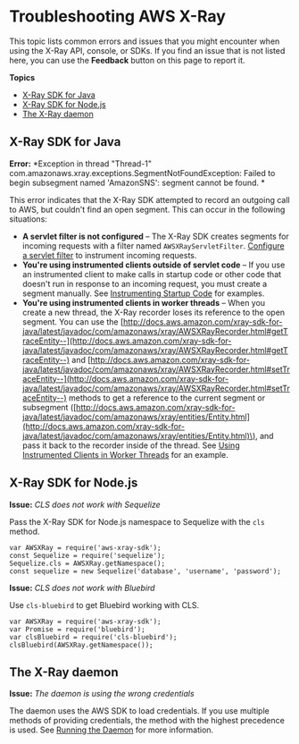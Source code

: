 # Troubleshooting AWS X\-Ray<a name="xray-troubleshooting"></a>

This topic lists common errors and issues that you might encounter when using the X\-Ray API, console, or SDKs\. If you find an issue that is not listed here, you can use the **Feedback** button on this page to report it\.

**Topics**
+ [X\-Ray SDK for Java](#troubleshooting-java)
+ [X\-Ray SDK for Node\.js](#troubleshooting-nodejs)
+ [The X\-Ray daemon](#troubleshooting-daemon)

## X\-Ray SDK for Java<a name="troubleshooting-java"></a>

**Error:** *Exception in thread "Thread\-1" com\.amazonaws\.xray\.exceptions\.SegmentNotFoundException: Failed to begin subsegment named 'AmazonSNS': segment cannot be found\. *

This error indicates that the X\-Ray SDK attempted to record an outgoing call to AWS, but couldn't find an open segment\. This can occur in the following situations:
+ **A servlet filter is not configured** – The X\-Ray SDK creates segments for incoming requests with a filter named `AWSXRayServletFilter`\. [Configure a servlet filter](xray-sdk-java-filters.md) to instrument incoming requests\.
+ **You're using instrumented clients outside of servlet code** – If you use an instrumented client to make calls in startup code or other code that doesn't run in response to an incoming request, you must create a segment manually\. See [Instrumenting Startup Code](scorekeep-startup.md) for examples\.
+ **You're using instrumented clients in worker threads** – When you create a new thread, the X\-Ray recorder loses its reference to the open segment\. You can use the [http://docs.aws.amazon.com/xray-sdk-for-java/latest/javadoc/com/amazonaws/xray/AWSXRayRecorder.html#getTraceEntity--](http://docs.aws.amazon.com/xray-sdk-for-java/latest/javadoc/com/amazonaws/xray/AWSXRayRecorder.html#getTraceEntity--) and [http://docs.aws.amazon.com/xray-sdk-for-java/latest/javadoc/com/amazonaws/xray/AWSXRayRecorder.html#setTraceEntity--](http://docs.aws.amazon.com/xray-sdk-for-java/latest/javadoc/com/amazonaws/xray/AWSXRayRecorder.html#setTraceEntity--) methods to get a reference to the current segment or subsegment \([http://docs.aws.amazon.com/xray-sdk-for-java/latest/javadoc/com/amazonaws/xray/entities/Entity.html](http://docs.aws.amazon.com/xray-sdk-for-java/latest/javadoc/com/amazonaws/xray/entities/Entity.html)\), and pass it back to the recorder inside of the thread\. See [Using Instrumented Clients in Worker Threads](scorekeep-workerthreads.md) for an example\.

## X\-Ray SDK for Node\.js<a name="troubleshooting-nodejs"></a>

**Issue:** *CLS does not work with Sequelize*

Pass the X\-Ray SDK for Node\.js namespace to Sequelize with the `cls` method\.

```
var AWSXRay = require('aws-xray-sdk');
const Sequelize = require('sequelize');
Sequelize.cls = AWSXRay.getNamespace();
const sequelize = new Sequelize('database', 'username', 'password');
```

**Issue:** *CLS does not work with Bluebird*

Use `cls-bluebird` to get Bluebird working with CLS\.

```
var AWSXRay = require('aws-xray-sdk');
var Promise = require('bluebird');
var clsBluebird = require('cls-bluebird');
clsBluebird(AWSXRay.getNamespace());
```

## The X\-Ray daemon<a name="troubleshooting-daemon"></a>

**Issue:** *The daemon is using the wrong credentials*

The daemon uses the AWS SDK to load credentials\. If you use multiple methods of providing credentials, the method with the highest precedence is used\. See [Running the Daemon](xray-daemon.md#xray-daemon-running) for more information\.